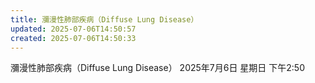 ```yaml
---
title: 瀰漫性肺部疾病（Diffuse Lung Disease）
updated: 2025-07-06T14:50:57
created: 2025-07-06T14:50:33
---
```


瀰漫性肺部疾病（Diffuse Lung Disease）
2025年7月6日 星期日
下午2:50
